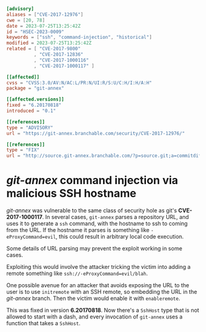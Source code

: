 ``` toml
[advisory]
aliases = ["CVE-2017-12976"]
cwe = [20, 78]
date = 2023-07-25T13:25:42Z
id = "HSEC-2023-0009"
keywords = ["ssh", "command-injection", "historical"]
modified = 2023-07-25T13:25:42Z
related = [ "CVE-2017-9800"
          , "CVE-2017-12836"
          , "CVE-2017-1000116"
          , "CVE-2017-1000117" ]

[[affected]]
cvss = "CVSS:3.0/AV:N/AC:L/PR:N/UI:R/S:U/C:H/I:H/A:H"
package = "git-annex"

[[affected.versions]]
fixed = "6.20170818"
introduced = "0.1"

[[references]]
type = "ADVISORY"
url = "https://git-annex.branchable.com/security/CVE-2017-12976/"

[[references]]
type = "FIX"
url = "http://source.git-annex.branchable.com/?p=source.git;a=commitdiff;h=df11e54788b254efebb4898b474de11ae8d3b471"
```

# *git-annex* command injection via malicious SSH hostname

*git-annex* was vulnerable to the same class of security hole as git's
**CVE-2017-1000117**. In several cases, `git-annex` parses a repository
URL, and uses it to generate a `ssh` command, with the hostname to ssh
to coming from the URL. If the hostname it parses is something like
`-eProxyCommand=evil`, this could result in arbitrary local code
execution.

Some details of URL parsing may prevent the exploit working in some
cases.

Exploiting this would involve the attacker tricking the victim into
adding a remote something like `ssh://-eProxyCommand=evil/blah`.

One possible avenue for an attacker that avoids exposing the URL to the
user is to use `initremote` with an SSH remote, so embedding the URL in
the *git-annex* branch. Then the victim would enable it with
`enableremote`.

This was fixed in version **6.20170818**. Now there's a `SshHost` type
that is not allowed to start with a dash, and every invocation of
`git-annex` uses a function that takes a `SshHost`.
